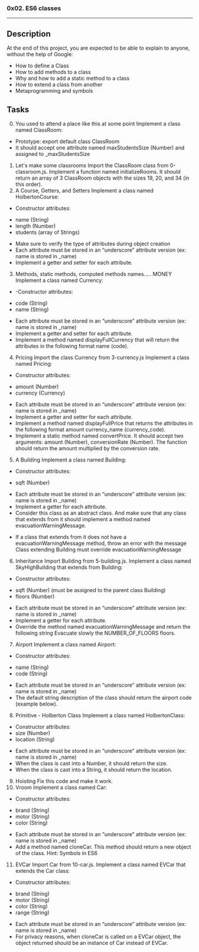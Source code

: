 ### 0x02. ES6 classes
---
## Description
At the end of this project, you are expected to be able to explain to anyone, without the help of Google:
* How to define a Class
* How to add methods to a class
* Why and how to add a static method to a class
* How to extend a class from another
* Metaprogramming and symbols

## Tasks
0. You used to attend a place like this at some point
Implement a class named ClassRoom:
* Prototype: export default class ClassRoom
* It should accept one attribute named maxStudentsSize (Number) and assigned to _maxStudentsSize
1. Let's make some classrooms
Import the ClassRoom class from 0-classroom.js.
Implement a function named initializeRooms. It should return an array of 3 ClassRoom objects with the sizes 19, 20, and 34 (in this order).
2. A Course, Getters, and Setters
Implement a class named HolbertonCourse:
* Constructor attributes:
- name (String)
- length (Number)
- students (array of Strings)
* Make sure to verify the type of attributes during object creation
* Each attribute must be stored in an “underscore” attribute version (ex: name is stored in _name)
* Implement a getter and setter for each attribute.
3. Methods, static methods, computed methods names..... MONEY
Implement a class named Currency:
* -Constructor attributes:
- code (String)
- name (String)
* Each attribute must be stored in an “underscore” attribute version (ex: name is stored in _name)
* Implement a getter and setter for each attribute.
* Implement a method named displayFullCurrency that will return the attributes in the following format name (code).
4. Pricing
Import the class Currency from 3-currency.js
Implement a class named Pricing:
* Constructor attributes:
- amount (Number)
- currency (Currency)
* Each attribute must be stored in an “underscore” attribute version (ex: name is stored in _name)
* Implement a getter and setter for each attribute.
* Implement a method named displayFullPrice that returns the attributes in the following format amount currency_name (currency_code).
* Implement a static method named convertPrice. It should accept two arguments: amount (Number), conversionRate (Number). The function should return the amount multiplied by the conversion rate.
5. A Building
Implement a class named Building:
* Constructor attributes:
- sqft (Number)
* Each attribute must be stored in an “underscore” attribute version (ex: name is stored in _name)
* Implement a getter for each attribute.
* Consider this class as an abstract class. And make sure that any class that extends from it should implement a method named evacuationWarningMessage.
- If a class that extends from it does not have a evacuationWarningMessage method, throw an error with the message Class extending Building must override evacuationWarningMessage
6. Inheritance
Import Building from 5-building.js.
Implement a class named SkyHighBuilding that extends from Building:
* Constructor attributes:
- sqft (Number) (must be assigned to the parent class Building)
- floors (Number)
* Each attribute must be stored in an “underscore” attribute version (ex: name is stored in _name)
* Implement a getter for each attribute.
* Override the method named evacuationWarningMessage and return the following string Evacuate slowly the NUMBER_OF_FLOORS floors.
7. Airport
Implement a class named Airport:
* Constructor attributes:
- name (String)
- code (String)
* Each attribute must be stored in an “underscore” attribute version (ex: name is stored in _name)
* The default string description of the class should return the airport code (example below).
8. Primitive - Holberton Class
Implement a class named HolbertonClass:
- Constructor attributes:
- size (Number)
- location (String)
* Each attribute must be stored in an “underscore” attribute version (ex: name is stored in _name)
* When the class is cast into a Number, it should return the size.
* When the class is cast into a String, it should return the location.
9. Hoisting
Fix this code and make it work.
10. Vroom
Implement a class named Car:
* Constructor attributes:
- brand (String)
- motor (String)
- color (String)
* Each attribute must be stored in an “underscore” attribute version (ex: name is stored in _name)
* Add a method named cloneCar. This method should return a new object of the class.
Hint: Symbols in ES6
11. EVCar
Import Car from 10-car.js.
Implement a class named EVCar that extends the Car class:
* Constructor attributes:
- brand (String)
- motor (String)
- color (String)
- range (String)
* Each attribute must be stored in an “underscore” attribute version (ex: name is stored in _name)
* For privacy reasons, when cloneCar is called on a EVCar object, the object returned should be an instance of Car instead of EVCar.
